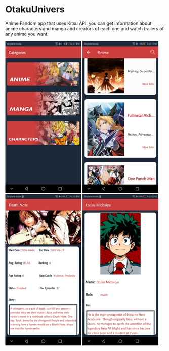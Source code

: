 # OtakuUnivers
Anime Fandom app that uses Kitsu API.
you can get information about anime characters and manga and creators of each one and watch trailers of any anime you want.

<img src="./screenshots/1.jpg" width="240" height="480">  <img src="./screenshots/2.jpg" width="240" height="480">  <img src="./screenshots/3.jpg" width="240" height="480">  <img src="./screenshots/4.jpg" width="240" height="480">
